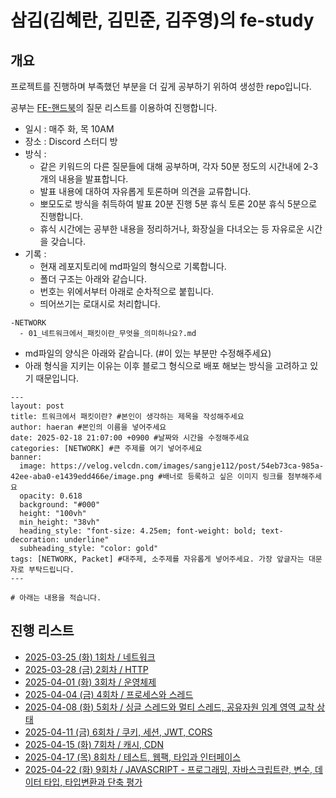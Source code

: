 # 삼김(김혜란, 김민준, 김주영)의 fe-study

## 개요
프로젝트를 진행하며 부족했던 부분을 더 깊게 공부하기 위하여 생성한 repo입니다.

공부는 [FE-핸드북](https://github.com/junh0328/prepare_frontend_interview?tab=readme-ov-file)의 질문 리스트를 이용하여 진행합니다.

- 일시 : 매주 화, 목 10AM
- 장소 : Discord 스터디 방
- 방식 :
  - 같은 키워드의 다른 질문들에 대해 공부하며, 각자 50분 정도의 시간내에 2-3개의 내용을 발표합니다.
  - 발표 내용에 대하여 자유롭게 토론하며 의견을 교류합니다.
  - 뽀모도로 방식을 취득하여 발표 20분 진행 5분 휴식 토론 20분 휴식 5분으로 진행합니다.
  - 휴식 시간에는 공부한 내용을 정리하거나, 화장실을 다녀오는 등 자유로운 시간을 갖습니다.
- 기록 :
  - 현재 레포지토리에 md파일의 형식으로 기록합니다.
  - 폴더 구조는 아래와 같습니다.
  - 번호는 위에서부터 아래로 순차적으로 붙힙니다.
  - 띄어쓰기는 로대시로 처리합니다.
```
-NETWORK
  - 01_네트워크에서_패킷이란_무엇을_의미하나요?.md
```
  - md파일의 양식은 아래와 같습니다. (#이 있는 부분만 수정해주세요)
  - 아래 형식을 지키는 이유는 이후 블로그 형식으로 배포 해보는 방식을 고려하고 있기 때문입니다.
```
---
layout: post
title: 트워크에서 패킷이란? #본인이 생각하는 제목을 작성해주세요
author: haeran #본인의 이름을 넣어주세요
date: 2025-02-18 21:07:00 +0900 #날짜와 시간을 수정해주세요
categories: [NETWORK] #큰 주제를 여기 넣어주세요
banner:
  image: https://velog.velcdn.com/images/sangje112/post/54eb73ca-985a-42ee-aba0-e1439edd466e/image.png #배너로 등록하고 싶은 이미지 링크를 첨부해주세요
  opacity: 0.618
  background: "#000"
  height: "100vh"
  min_height: "38vh"
  heading_style: "font-size: 4.25em; font-weight: bold; text-decoration: underline"
  subheading_style: "color: gold"
tags: [NETWORK, Packet] #대주제, 소주제를 자유롭게 넣어주세요. 가장 앞글자는 대문자로 부탁드립니다.
---

# 아래는 내용을 적습니다.
```
     
## 진행 리스트

- [2025-03-25 (화) 1회차 / 네트워크](https://github.com/samgak-kimbap/fe-study/issues/3)
- [2025-03-28 (금) 2회차 / HTTP](https://github.com/samgak-kimbap/fe-study/issues/4)
- [2025-04-01 (화) 3회차 / 운영체제](https://github.com/samgak-kimbap/fe-study/issues/5)
- [2025-04-04 (금) 4회차 / 프로세스와 스레드](https://github.com/samgak-kimbap/fe-study/issues/6)
- [2025-04-08 (화) 5회차 / 싱글 스레드와 멀티 스레드, 공유자원 임계 영역 교착 상태](https://github.com/samgak-kimbap/fe-study/issues/7)
- [2025-04-11 (금) 6회차 / 쿠키, 세션, JWT, CORS](https://github.com/samgak-kimbap/fe-study/issues/8)
- [2025-04-15 (화) 7회차 / 캐시, CDN](https://github.com/samgak-kimbap/fe-study/issues/9)
- [2025-04-17 (목) 8회차 / 테스트, 웹팩, 타입과 인터페이스](https://github.com/samgak-kimbap/fe-study/issues/10)
- [2025-04-22 (화) 9회차 / JAVASCRIPT - 프로그래밍, 자바스크립트란, 변수, 데이터 타입, 타입변환과 단축 평가](https://github.com/samgak-kimbap/fe-study/issues/11)
